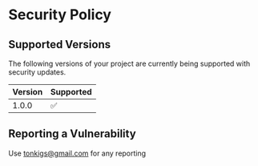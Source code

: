 # Security Policy

## Supported Versions

The following versions of your project are currently being supported with security updates.

| Version | Supported          |
| ------- | ------------------ |
| 1.0.0   | :white_check_mark: |

## Reporting a Vulnerability
Use tonkigs@gmail.com for any reporting 
